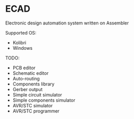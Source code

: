 # ECAD
Electronic design automation system written on Assembler

Supported OS:
- Kolibri
- Windows

TODO:
- PCB editor
- Schematic editor
- Auto-routing
- Components library
- Gerber output
- Simple circuit simulator
- Simple components simulator
- AVR/STC simulator
- AVR/STC programmer
